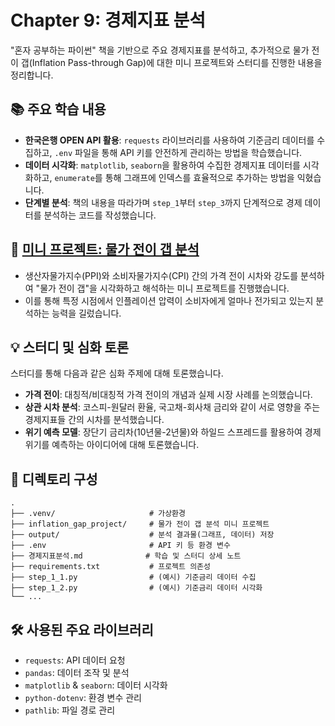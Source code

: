 # Chapter 9: 경제지표 분석

"혼자 공부하는 파이썬" 책을 기반으로 주요 경제지표를 분석하고, 추가적으로 물가 전이 갭(Inflation Pass-through Gap)에 대한 미니 프로젝트와 스터디를 진행한 내용을 정리합니다.

## 📚 주요 학습 내용

- **한국은행 OPEN API 활용**: `requests` 라이브러리를 사용하여 기준금리 데이터를 수집하고, `.env` 파일을 통해 API 키를 안전하게 관리하는 방법을 학습했습니다.
- **데이터 시각화**: `matplotlib`, `seaborn`을 활용하여 수집한 경제지표 데이터를 시각화하고, `enumerate`를 통해 그래프에 인덱스를 효율적으로 추가하는 방법을 익혔습니다.
- **단계별 분석**: 책의 내용을 따라가며 `step_1`부터 `step_3`까지 단계적으로 경제 데이터를 분석하는 코드를 작성했습니다.

## 🚀 [미니 프로젝트: 물가 전이 갭 분석](./inflation_gap_project/README.md)

- 생산자물가지수(PPI)와 소비자물가지수(CPI) 간의 가격 전이 시차와 강도를 분석하여 "물가 전이 갭"을 시각화하고 해석하는 미니 프로젝트를 진행했습니다.
- 이를 통해 특정 시점에서 인플레이션 압력이 소비자에게 얼마나 전가되고 있는지 분석하는 능력을 길렀습니다.

## 💡 스터디 및 심화 토론

스터디를 통해 다음과 같은 심화 주제에 대해 토론했습니다.

- **가격 전이**: 대칭적/비대칭적 가격 전이의 개념과 실제 시장 사례를 논의했습니다.
- **상관 시차 분석**: 코스피-원달러 환율, 국고채-회사채 금리와 같이 서로 영향을 주는 경제지표들 간의 시차를 분석했습니다.
- **위기 예측 모델**: 장단기 금리차(10년물-2년물)와 하일드 스프레드를 활용하여 경제 위기를 예측하는 아이디어에 대해 토론했습니다.

## 📂 디렉토리 구성

```
.
├── .venv/                     # 가상환경
├── inflation_gap_project/     # 물가 전이 갭 분석 미니 프로젝트
├── output/                    # 분석 결과물(그래프, 데이터) 저장
├── .env                       # API 키 등 환경 변수
├── 경제지표분석.md              # 학습 및 스터디 상세 노트
├── requirements.txt           # 프로젝트 의존성
├── step_1_1.py                # (예시) 기준금리 데이터 수집
├── step_1_2.py                # (예시) 기준금리 데이터 시각화
└── ...
```

## 🛠️ 사용된 주요 라이브러리

- `requests`: API 데이터 요청
- `pandas`: 데이터 조작 및 분석
- `matplotlib` & `seaborn`: 데이터 시각화
- `python-dotenv`: 환경 변수 관리
- `pathlib`: 파일 경로 관리
